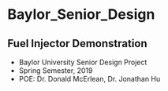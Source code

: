 # Baylor_Senior_Design
## Fuel Injector Demonstration

* Baylor University Senior Design Project
* Spring Semester, 2019
* POE: Dr. Donald McErlean, Dr. Jonathan Hu
